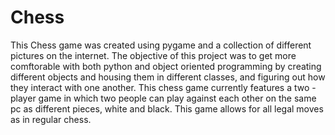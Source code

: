 # Chess
This Chess game was created using pygame and a collection of different pictures on the internet. The objective of this project was to get more comftorable with both python and 
object oriented programming by creating different objects and housing them in different classes, and figuring out how they interact with one another. This chess game currently features 
a two -player game in which two people can play against each other on the same pc as different pieces, white and black. This game allows for all legal moves as in regular chess.
